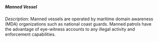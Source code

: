 ##### **Manned Vessel**

*Description:* Manned vessels are operated by maritime domain awareness (MDA) organizations such as national coast guards. Manned patrols have the advantage of eye-witness accounts to any illegal activity and enforcement capabilities.
